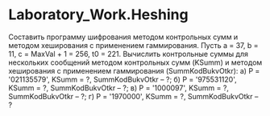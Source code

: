 # Laboratory_Work.Heshing
Составить программу шифрования методом контрольных сумм и методом хеширования с применением гаммирования.
Пусть а = 37, b = 11, с = МахVal + 1 = 256, t0 = 221.
Вычислить контрольные суммы для нескольких сообщений методом контрольных сумм (KSumm) и методом хеширования с применением гаммирования (SummKodBukvOtkr): 
а) Р = '021135579', KSumm = ?, SummKodBukvOtkr – ?; 
б) Р = '975531120', KSumm = ?, SummKodBukvOtkr – ?; 
в) Р = '1000097', KSumm = ?, SummKodBukvOtkr – ?; 
г) Р = '1970000', KSumm = ?, SummKodBukvOtkr – ?
